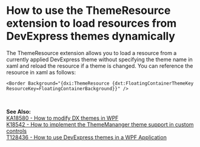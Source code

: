 # How to use the ThemeResource extension to load resources from DevExpress themes dynamically


The ThemeResource extension allows you to load a resource from a currently applied DevExpress theme without specifying the theme name in xaml and reload the resource if a theme is changed. You can reference the resource in xaml as follows:<br>


```xaml
<Border Background="{dxi:ThemeResource {dxt:FloatingContainerThemeKey ResourceKey=FloatingContainerBackground}}" />
```


<p> </p>
<p><strong>See Also:</strong><br><a href="https://www.devexpress.com/Support/Center/p/KA18580">KA18580 - How to modify DX themes in WPF</a><br><a href="https://www.devexpress.com/Support/Center/p/K18542">K18542 - How to implement the ThemeMananger theme support in custom controls</a><br><a href="https://www.devexpress.com/Support/Center/p/T128436">T128436 - How to use DevExpress themes in a WPF Application</a></p>

<br/>


